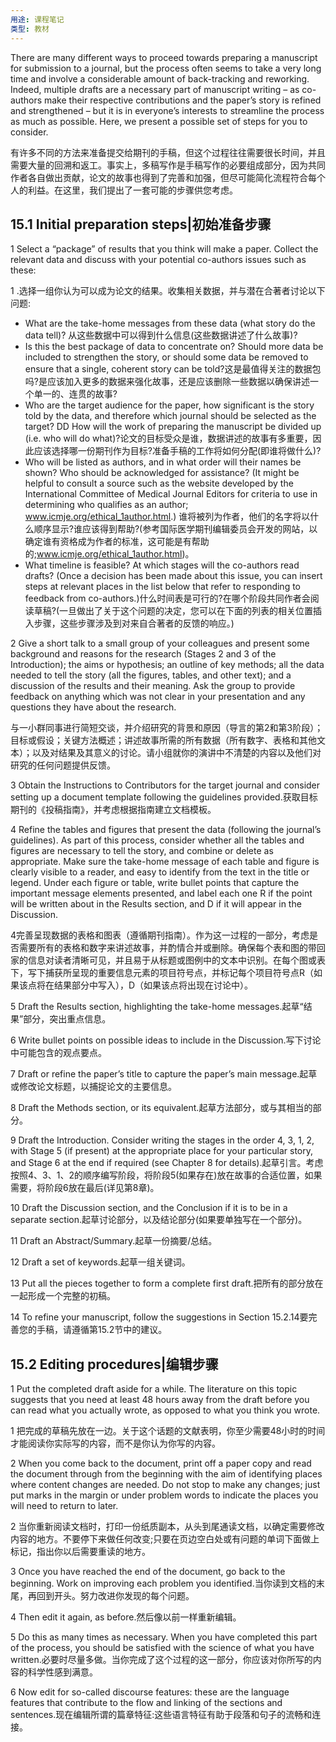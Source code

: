 ```yaml
---
用途: 课程笔记
类型: 教材
---
```


There are many different ways to proceed towards preparing a manuscript for submission to a journal, but the process often seems to take a very long time and involve a considerable amount of back-tracking and reworking. Indeed, multiple drafts are a necessary part of manuscript writing – as co-authors make their respective contributions and the paper’s story is refined and strengthened – but it is in everyone’s interests to streamline the process as much as possible. Here, we present a possible set of steps for you to consider.

有许多不同的方法来准备提交给期刊的手稿，但这个过程往往需要很长时间，并且需要大量的回溯和返工。事实上，多稿写作是手稿写作的必要组成部分，因为共同作者各自做出贡献，论文的故事也得到了完善和加强，但尽可能简化流程符合每个人的利益。在这里，我们提出了一套可能的步骤供您考虑。

## 15.1 Initial preparation steps|初始准备步骤

1 Select a “package” of results that you think will make a paper. Collect the relevant data and discuss with your potential co-authors issues such as these:

1 .选择一组你认为可以成为论文的结果。收集相关数据，并与潜在合著者讨论以下问题:

- What are the take-home messages from these data (what story do the data tell)? 从这些数据中可以得到什么信息(这些数据讲述了什么故事)?
- Is this the best package of data to concentrate on? Should more data be included to strengthen the story, or should some data be removed to ensure that a single, coherent story can be told?这是最值得关注的数据包吗?是应该加入更多的数据来强化故事，还是应该删除一些数据以确保讲述一个单一的、连贯的故事?
- Who are the target audience for the paper, how significant is the story told by the data, and therefore which journal should be selected as the target? DD How will the work of preparing the manuscript be divided up (i.e. who will do what)?论文的目标受众是谁，数据讲述的故事有多重要，因此应该选择哪一份期刊作为目标?准备手稿的工作将如何分配(即谁将做什么)?
- Who will be listed as authors, and in what order will their names be shown? Who should be acknowledged for assistance? (It might be helpful to consult a source such as the website developed by the International Committee of Medical Journal Editors for criteria to use in determining who qualifies as an author; www.icmje.org/ethical_1author.html.) 谁将被列为作者，他们的名字将以什么顺序显示?谁应该得到帮助?(参考国际医学期刊编辑委员会开发的网站，以确定谁有资格成为作者的标准，这可能是有帮助的;www.icmje.org/ethical_1author.html)。
- What timeline is feasible? At which stages will the co-authors read drafts? (Once a decision has been made about this issue, you can insert steps at relevant places in the list below that refer to responding to feedback from co-authors.)什么时间表是可行的?在哪个阶段共同作者会阅读草稿?(一旦做出了关于这个问题的决定，您可以在下面的列表的相关位置插入步骤，这些步骤涉及到对来自合著者的反馈的响应。)

 2 Give a short talk to a small group of your colleagues and present some background and reasons for the research (Stages 2 and 3 of the Introduction); the aims or hypothesis; an outline of key methods; all the data needed to tell the story (all the figures, tables, and other text); and a discussion of the results and their meaning. Ask the group to provide feedback on anything which was not clear in your presentation and any questions they have about the research.
 
 与一小群同事进行简短交谈，并介绍研究的背景和原因（导言的第2和第3阶段）；目标或假设；关键方法概述；讲述故事所需的所有数据（所有数字、表格和其他文本）；以及对结果及其意义的讨论。请小组就你的演讲中不清楚的内容以及他们对研究的任何问题提供反馈。

3 Obtain the Instructions to Contributors for the target journal and consider setting up a document template following the guidelines provided.获取目标期刊的《投稿指南》，并考虑根据指南建立文档模板。

4 Refine the tables and figures that present the data (following the journal’s guidelines). As part of this process, consider whether all the tables and figures are necessary to tell the story, and combine or delete as appropriate. Make sure the take-home message of each table and figure is clearly visible to a reader, and easy to identify from the text in the title or legend. Under each figure or table, write bullet points that capture the important message elements presented, and label each one R if the point will be written about in the Results section, and D if it will appear in the Discussion.

4完善呈现数据的表格和图表（遵循期刊指南）。作为这一过程的一部分，考虑是否需要所有的表格和数字来讲述故事，并酌情合并或删除。确保每个表和图的带回家的信息对读者清晰可见，并且易于从标题或图例中的文本中识别。在每个图或表下，写下捕获所呈现的重要信息元素的项目符号点，并标记每个项目符号点R（如果该点将在结果部分中写入），D（如果该点将出现在讨论中）。

5 Draft the Results section, highlighting the take-home messages.起草“结果”部分，突出重点信息。

6 Write bullet points on possible ideas to include in the Discussion.写下讨论中可能包含的观点要点。

7 Draft or refine the paper’s title to capture the paper’s main message.起草或修改论文标题，以捕捉论文的主要信息。

8 Draft the Methods section, or its equivalent.起草方法部分，或与其相当的部分。

9 Draft the Introduction. Consider writing the stages in the order 4, 3, 1, 2, with Stage 5 (if present) at the appropriate place for your particular story, and Stage 6 at the end if required (see Chapter 8 for details).起草引言。考虑按照4、3、1、2的顺序编写阶段，将阶段5(如果存在)放在故事的合适位置，如果需要，将阶段6放在最后(详见第8章)。

10 Draft the Discussion section, and the Conclusion if it is to be in a separate section.起草讨论部分，以及结论部分(如果要单独写在一个部分)。

11 Draft an Abstract/Summary.起草一份摘要/总结。

12 Draft a set of keywords.起草一组关键词。

13 Put all the pieces together to form a complete first draft.把所有的部分放在一起形成一个完整的初稿。

14 To refine your manuscript, follow the suggestions in Section 15.2.14要完善您的手稿，请遵循第15.2节中的建议。

## 15.2 Editing procedures|编辑步骤

1 Put the completed draft aside for a while. The literature on this topic suggests that you need at least 48 hours away from the draft before you can read what you actually wrote, as opposed to what you think you wrote.

1 把完成的草稿先放在一边。关于这个话题的文献表明，你至少需要48小时的时间才能阅读你实际写的内容，而不是你认为你写的内容。

2 When you come back to the document, print off a paper copy and read the document through from the beginning with the aim of identifying places where content changes are needed. Do not stop to make any changes; just put marks in the margin or under problem words to indicate the places you will need to return to later.

2 当你重新阅读文档时，打印一份纸质副本，从头到尾通读文档，以确定需要修改内容的地方。不要停下来做任何改变;只要在页边空白处或有问题的单词下面做上标记，指出你以后需要重读的地方。

3 Once you have reached the end of the document, go back to the beginning. Work on improving each problem you identified.当你读到文档的末尾，再回到开头。努力改进你发现的每个问题。

4 Then edit it again, as before.然后像以前一样重新编辑。

5 Do this as many times as necessary. When you have completed this part of the process, you should be satisfied with the science of what you have written.必要时尽量多做。当你完成了这个过程的这一部分，你应该对你所写的内容的科学性感到满意。

6 Now edit for so-called discourse features: these are the language features that contribute to the flow and linking of the sections and sentences.现在编辑所谓的篇章特征:这些语言特征有助于段落和句子的流畅和连接。





